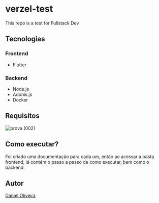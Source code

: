 # verzel-test
This repo is a test for Fullstack Dev

## Tecnologias

### Frontend
- Flutter

### Backend
- Node.js
- Adonis.js
- Docker

## Requisitos
![prova (002)](https://github.com/danielbarrosdeoliveira/verzel-test/assets/28925159/84a578bc-4386-4453-8a39-008ea36a568b)

## Como executar?
Foi criado uma documentação para cada um, então ao acessar a pasta frontend, lá contém o passo a passo de como executar, bem como o backend.

## Autor
[Daniel Oliveira](https://danieloliveiradev.com.br/)
